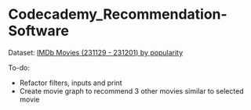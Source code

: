 # Codecademy_Recommendation-Software

Dataset: [IMDb Movies (231129 - 231201) by popularity](https://www.kaggle.com/datasets/elvinrustam/imdb-movies-dataset/)

To-do:
- Refactor filters, inputs and print
- Create movie graph to recommend 3 other movies similar to selected movie